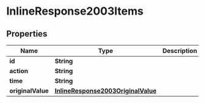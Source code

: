 
# InlineResponse2003Items

## Properties
Name | Type | Description | Notes
------------ | ------------- | ------------- | -------------
**id** | **String** |  |  [optional]
**action** | **String** |  |  [optional]
**time** | **String** |  |  [optional]
**originalValue** | [**InlineResponse2003OriginalValue**](InlineResponse2003OriginalValue.md) |  |  [optional]



